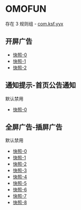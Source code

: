 # OMOFUN

存在 3 规则组 - [com.ksf.yyx](/src/apps/com.ksf.yyx.ts)

## 开屏广告

- [快照-0](https://i.gkd.li/i/12775918)
- [快照-1](https://i.gkd.li/i/12775919)
- [快照-2](https://i.gkd.li/i/12775926)

## 通知提示-首页公告通知

默认禁用

- [快照-0](https://i.gkd.li/i/12775920)

## 全屏广告-插屏广告

默认禁用

- [快照-0](https://i.gkd.li/i/12775922)
- [快照-1](https://i.gkd.li/i/12775923)
- [快照-2](https://i.gkd.li/i/12998899)
- [快照-3](https://i.gkd.li/i/12775925)
- [快照-4](https://i.gkd.li/i/12775924)
- [快照-5](https://i.gkd.li/i/12775921)
- [快照-6](https://i.gkd.li/i/12776903)
- [快照-7](https://i.gkd.li/i/12789196)
- [快照-8](https://i.gkd.li/i/12789928)
